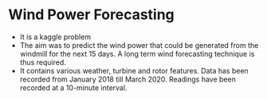 # Wind Power Forecasting

+ It is a kaggle problem
+ The aim was to predict the wind power that could be generated from the windmill for the next 15 days. A long term wind forecasting technique is thus required.
+ It contains various weather, turbine and rotor features. Data has been recorded from January 2018 till March 2020. Readings have been recorded at a 10-minute interval.


